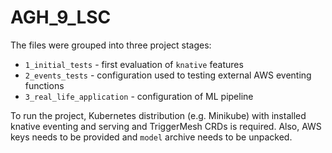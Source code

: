 # AGH_9_LSC

The files were grouped into three project stages:

- `1_initial_tests` - first evaluation of `knative` features
- `2_events_tests` - configuration used to testing external AWS eventing functions
- `3_real_life_application` - configuration of ML pipeline 

To run the project, Kubernetes distribution (e.g. Minikube) with installed knative eventing and serving and TriggerMesh CRDs is required.
Also, AWS keys needs to be provided and `model` archive needs to be unpacked.